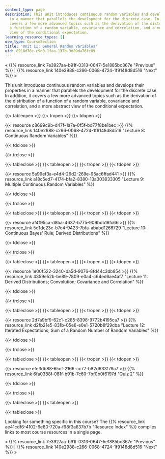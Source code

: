 ```yaml
---
content_type: page
description: This unit introduces continuous random variables and develops their properties
  in a manner that parallels the development for the discrete case. In addition, it
  covers a few more advanced topics such as the derivation of the distribution of
  a function of a random variable, covariance and correlation, and a more abstract
  view of the conditional expectation.
learning_resource_types: []
ocw_type: CourseSection
title: 'Unit II: General Random Variables'
uid: 8918d70e-c9d0-1faa-137b-3d89da76fc89
---
```


« {{% resource_link 7e3927aa-b91f-0313-0647-5e1885bc367e "Previous" %}} | {{% resource_link 140e2988-c266-0068-4724-1f9148d8d516 "Next" %}} »

This unit introduces continuous random variables and develops their properties in a manner that parallels the development for the discrete case. In addition, it covers a few more advanced topics such as the derivation of the distribution of a function of a random variable, covariance and correlation, and a more abstract view of the conditional expectation.

{{< tableopen >}}
{{< tropen >}}
{{< tdopen >}}


{{< resource c8699c9b-d47f-1a7a-0f5f-bd77f8be1bec >}} {{% resource_link 140e2988-c266-0068-4724-1f9148d8d516 "Lecture 8: Continuous Random Variables" %}}


{{< tdclose >}}

{{< trclose >}}

{{< tableclose >}}
{{< tableopen >}}
{{< tropen >}}
{{< tdopen >}}


{{< resource 5a99ef3a-e4d4-26d2-269e-95ac6ffad441 >}} {{% resource_link a18c5ed7-4174-bfa2-8380-13a303933305 "Lecture 9: Multiple Continuous Random Variables" %}}


{{< tdclose >}}

{{< trclose >}}

{{< tableclose >}}
{{< tableopen >}}
{{< tropen >}}
{{< tdopen >}}


{{< resource af4f95ca-d8ba-4637-b775-909bdb19fc66 >}} {{% resource_link 5d1de23e-b7c4-9423-7bfa-ababd1266729 "Lecture 10: Continuous Bayes' Rule; Derived Distributions" %}}


{{< tdclose >}}

{{< trclose >}}

{{< tableclose >}}
{{< tableopen >}}
{{< tropen >}}
{{< tdopen >}}


{{< resource 1e00f522-3240-da5d-9076-8fd44c3db854 >}} {{% resource_link 4359e52b-be89-7809-e0a4-c64ed6ae4af7 "Lecture 11: Derived Distributions; Convolution; Covariance and Correlation" %}}


{{< tdclose >}}

{{< trclose >}}

{{< tableclose >}}
{{< tableopen >}}
{{< tropen >}}
{{< tdopen >}}


{{< resource 2d7a9bf9-62c1-c285-8398-9772b4195ca7 >}} {{% resource_link d2fb21e5-831b-05e6-e0e1-5720b8f29dba "Lecture 12: Iterated Expectations; Sum of a Random Number of Random Variables" %}}


{{< tdclose >}}

{{< trclose >}}

{{< tableclose >}}
{{< tableopen >}}
{{< tropen >}}
{{< tdopen >}}


{{< resource efe3db88-65cf-2166-cc77-b82d633179a7 >}} {{% resource_link 6fa0388f-081f-b91b-7c60-7bf0b0f6197d "Quiz 2" %}}


{{< tdclose >}}

{{< trclose >}}

{{< tableclose >}}
{{< tableopen >}}

{{< tableclose >}}

Looking for something specific in this course? The {{% resource_link ae41cdf6-4102-6e80-720a-f98f3a837b7b "Resource Index" %}} compiles links to most course resources in a single page.

« {{% resource_link 7e3927aa-b91f-0313-0647-5e1885bc367e "Previous" %}} | {{% resource_link 140e2988-c266-0068-4724-1f9148d8d516 "Next" %}} »